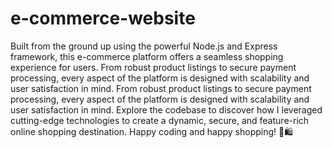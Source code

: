 # e-commerce-website
Built from the ground up using the powerful Node.js and Express framework, this e-commerce platform offers a seamless shopping experience for users. From robust product listings to secure payment processing, every aspect of the platform is designed with scalability and user satisfaction in mind.  From robust product listings to secure payment processing, every aspect of the platform is designed with scalability and user satisfaction in mind. Explore the codebase to discover how I leveraged cutting-edge technologies to create a dynamic, secure, and feature-rich online shopping destination. Happy coding and happy shopping! 🚀🛍️
